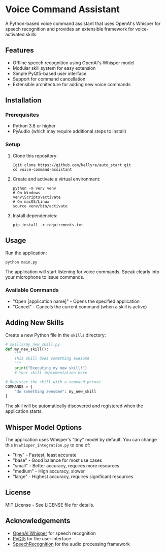# Voice Command Assistant

A Python-based voice command assistant that uses OpenAI's Whisper for speech recognition and provides an extensible framework for voice-activated skills.

## Features

- Offline speech recognition using OpenAI's Whisper model
- Modular skill system for easy extension
- Simple PyQt5-based user interface
- Support for command cancellation
- Extensible architecture for adding new voice commands

## Installation

### Prerequisites

- Python 3.8 or higher
- PyAudio (which may require additional steps to install)

### Setup

1. Clone this repository:
   ```
   [git clone https://github.com/kellyre/auto_start.git
   cd voice-command-assistant
   ```

2. Create and activate a virtual environment:
   ```
   python -m venv venv
   # On Windows
   venv\Scripts\activate
   # On macOS/Linux
   source venv/bin/activate
   ```

3. Install dependencies:
   ```
   pip install -r requirements.txt
   ```

## Usage

Run the application:
```
python main.py
```

The application will start listening for voice commands. Speak clearly into your microphone to issue commands.

### Available Commands

- "Open [application name]" - Opens the specified application
- "Cancel" - Cancels the current command (when a skill is active)

## Adding New Skills

Create a new Python file in the `skills` directory:

```python
# skills/my_new_skill.py
def my_new_skill():
    """
    This skill does something awesome
    """
    print("Executing my new skill!")
    # Your skill implementation here

# Register the skill with a command phrase
COMMANDS = {
    "do something awesome": my_new_skill
}
```

The skill will be automatically discovered and registered when the application starts.

## Whisper Model Options

The application uses Whisper's "tiny" model by default. You can change this in `whisper_integration.py` to one of:

- "tiny" - Fastest, least accurate
- "base" - Good balance for most use cases
- "small" - Better accuracy, requires more resources
- "medium" - High accuracy, slower
- "large" - Highest accuracy, requires significant resources

## License

MIT License - See LICENSE file for details.

## Acknowledgements

- [OpenAI Whisper](https://github.com/openai/whisper) for speech recognition
- [PyQt5](https://www.riverbankcomputing.com/software/pyqt/) for the user interface
- [SpeechRecognition](https://github.com/Uberi/speech_recognition) for the audio processing framework
